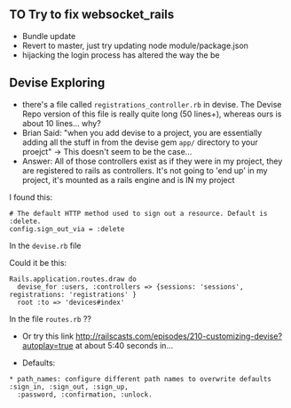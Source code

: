 ## TO Try to fix websocket_rails
* Bundle update
* Revert to master, just try updating node module/package.json
* hijacking the login process has altered the way the be


## Devise Exploring
* there's a file called `registrations_controller.rb` in devise. The Devise Repo version of this file is really quite long (50 lines+), whereas ours is about 10 lines... why?
* Brian Said: "when you add devise to a project, you are essentially adding all the stuff in from the devise gem `app/` directory to your proejct" -> This doesn't seem to be the case...
* Answer: All of those controllers exist as if they were in my project, they are registered to rails as controllers. It's not going to 'end up' in my project, it's mounted as a rails engine and is IN my project

I found this:
```
# The default HTTP method used to sign out a resource. Default is :delete.
config.sign_out_via = :delete
```
In the `devise.rb` file


Could it be this:
```
Rails.application.routes.draw do
  devise_for :users, :controllers => {sessions: 'sessions', registrations: 'registrations' }
  root :to => 'devices#index'

```
In the file `routes.rb` ??

* Or try this link http://railscasts.com/episodes/210-customizing-devise?autoplay=true at about 5:40 seconds in...

* Defaults:
```
* path_names: configure different path names to overwrite defaults :sign_in, :sign_out, :sign_up,
  :password, :confirmation, :unlock.
```
